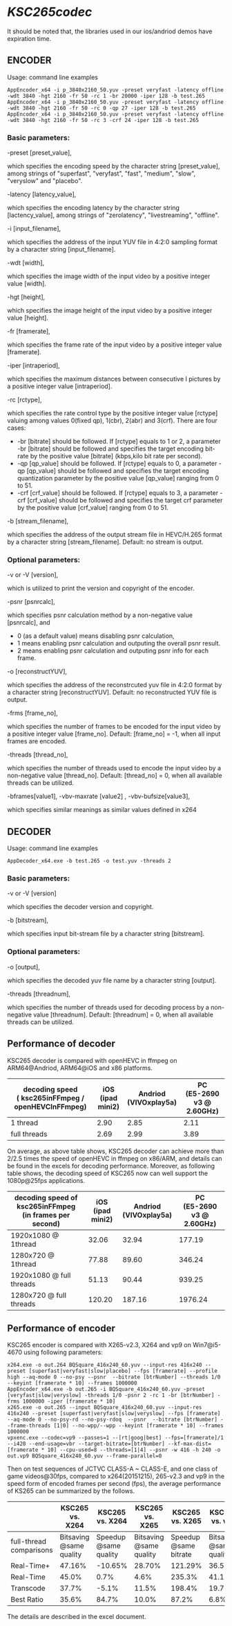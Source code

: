 # *KSC265codec*

It should be noted that, the libraries used in our ios/andriod demos have expiration time.

## ENCODER
Usage: command line examples    
```
AppEncoder_x64 -i p_3840x2160_50.yuv -preset veryfast -latency offline -wdt 3840 -hgt 2160 -fr 50 -rc 1 -br 20000 -iper 128 -b test.265
AppEncoder_x64 -i p_3840x2160_50.yuv -preset veryfast -latency offline -wdt 3840 -hgt 2160 -fr 50 -rc 0 -qp 27 -iper 128 -b test.265
AppEncoder_x64 -i p_3840x2160_50.yuv -preset veryfast -latency offline -wdt 3840 -hgt 2160 -fr 50 -rc 3 -crf 24 -iper 128 -b test.265
```


### Basic parameters:

-preset [preset_value], 

which specifies the encoding speed by the character string [preset_value], among strings of "superfast", "veryfast", "fast", "medium", "slow", "veryslow" and "placebo".

-latency [latency_value],

which specifies the encoding latency by the character string [lactency_value], among strings of "zerolatency", "livestreaming", "offline".

-i [input_filename], 

which specifies the address of the input YUV file in 4:2:0 sampling format by a character string [input_filename].

-wdt [width], 

which specifies the image width of the input video by a positive integer value [width]. 

-hgt [height], 

which specifies the image height of the input video by a positive integer value [height].

-fr [framerate], 

which specifies the frame rate of the input video by a positive integer value [framerate].

-iper [intraperiod], 

which specifies the maximum distances between consecutive I pictures by a positive integer value [intraperiod].

-rc [rctype], 

which specifies the rate control type by the positive integer value [rctype] valuing among values 0(fixed qp), 1(cbr), 2(abr) and 3(crf). There are four cases:
* -br [bitrate] should be followed. If [rctype] equals to 1 or 2, a parameter -br [bitrate] should be followed and specifies the target encoding bit-rate by the positive value [bitrate] (kbps,kilo bit rate per second). 
* -qp [qp_value] should be followed. If [rctype] equals to 0, a parameter -qp [qp_value] should be followed and specifies the target encoding quantization parameter by the positive value [qp_value] ranging from 0 to 51. 
* -crf [crf_value] should be followed. If [rctype] equals to 3, a parameter -crf [crf_value] should be followed and specifies the target crf parameter by the positive value [crf_value] ranging from 0 to 51. 

-b [stream_filename], 

which specifies the address of the output stream file in HEVC/H.265 format by a character string [stream_filename]. Default: no stream is output.

### Optional parameters:

-v or -V [version],

which is utilized to print the version and copyright of the encoder.

-psnr [psnrcalc],

which specifies psnr calculation method by a non-negative value [psnrcalc], and
* 0 (as a default value) means disabling psnr calculation,
* 1 means enabling psnr calculation and outputing the overall psnr result. 
* 2 means enabling psnr calculation and outputing psnr info for each frame.

-o [reconstructYUV], 

which specifies the address of the reconstrcuted yuv file in 4:2:0 format by a character string [reconstructYUV]. Default: no reconstructed YUV file is output.

-frms [frame_no], 

which specifies the number of frames to be encoded for the input video by a positive integer value [frame_no]. Default: [frame_no] = -1, when all input frames are encoded.

-threads [thread_no], 

which specifies the number of threads used to encode the input video by a non-negative value [thread_no]. Default: [thread_no] = 0, when all available threads can be utilized.

-bframes[value1], -vbv-maxrate [value2] , -vbv-bufsize[value3],

which specifies similar meanings as similar values defined in x264



## DECODER
Usage: command line examples    
```
AppDecoder_x64.exe -b test.265 -o test.yuv -threads 2
```

### Basic parameters:

-v or -V [version]

which specifies the decoder version and copyright.

-b [bitstream],

which specifies input bit-stream file by a character string [bitstream].

### Optional parameters:

-o [output],

which specifies the decoded yuv file name by a character string [output].

-threads [threadnum],

which specifies the number of threads used for decoding process by a non-negative value [threadnum]. Default: [threadnum] = 0, when all available threads can be utilized.

## Performance of decoder

KSC265 decoder is compared with openHEVC in ffmpeg on ARM64@Andriod, ARM64@iOS and x86 platforms.

| decoding  speed <br> ( ksc265inFFmpeg / openHEVCInFFmpeg) | iOS<br>(ipad mini2) | Andriod<br>(VIVOxplay5a) | PC<br>(E5-2690 v3  @ 2.60GHz) |
| ---------------------------------------- | ------------------- | ------------------------ | ----------------------------- |
| 1 thread                                 | 2.90                | 2.85                     | 2.11                          |
| full threads                             | 2.69                | 2.99                     | 3.89                          |

On average, as above table shows, KSC265 decoder can achieve more than 2/2.5 times the speed of openHEVC in ffmpeg on x86/ARM, and details can be found in the excels for decoding performance. Moreover, as following table shows, the decoding speed of KSC265 now can well support the 1080p@25fps applications.

| decoding  speed of ksc265inFFmpeg <br> (in frames per second) | iOS<br>(ipad mini2) | Andriod<br>(VIVOxplay5a) | PC<br>(E5-2690 v3  @ 2.60GHz) |
| ---------------------------------------- | ------------------- | ------------------------ | ----------------------------- |
| 1920x1080 @  1thread                     | 32.06               | 32.94                    | 177.19                        |
| 1280x720 @  1thread                      | 77.88               | 89.60                    | 346.24                        |
| 1920x1080 @  full threads                | 51.13               | 90.44                    | 939.25                        |
| 1280x720 @  full threads                 | 120.20              | 187.16                   | 1976.24                       |



## Performance of encoder

KSC265 encoder is compared with X265-v2.3,  X264 and vp9 on Win7@i5-4670 using following parameters:

```
x264.exe -o out.264 BQSquare_416x240_60.yuv --input-res 416x240 --preset [superfast|veryfast|slow|placebo] --fps [framerate] --profile high --aq-mode 0 --no-psy --psnr  --bitrate [btrNumber] --threads 1/0 --keyint [framerate * 10] --frames 1000000
AppEncoder_x64.exe -b out.265 -i BQSquare_416x240_60.yuv -preset [veryfast|slow|veryslow] -threads 1/0 -psnr 2 -rc 1 -br [btrNumber] -frms 1000000 -iper [framerate * 10]
x265.exe -o out.265 --input BQSquare_416x240_60.yuv --input-res 416x240 --preset [superfast|veryfast|slow|veryslow] --fps [framerate] --aq-mode 0 --no-psy-rd --no-psy-rdoq  --psnr  --bitrate [btrNumber] --frame-threads [1|0] --no-wpp/--wpp --keyint [framerate * 10] --frames 1000000
vpxenc.exe --codec=vp9 --passes=1 --[rt|goog|best] --fps=[framerate]/1 --i420 --end-usage=vbr --target-bitrate=[btrNumber] --kf-max-dist=[framerate * 10] --cpu-used=8 --threads=[1|4] --psnr -w 416 -h 240 -o out.vp9 BQSquare_416x240_60.yuv --frame-parallel=0
```

Then on test sequences of JCTVC CLASS-A ~ CLASS-E, and one class of game videos@30fps, compared to x264(20151215), 265-v2.3 and vp9 in the speed form of encoded frames per second (fps), the average performance of KS265 can be summarized by the follows. 

|                          | KSC265  vs. X264        | KSC265 vs. X264        | KSC265 vs. X265         | KSC265 vs. X265        | KSC265 vs. vp9          | KSC265 vs. vp9        |
| ------------------------ | ----------------------- | ---------------------- | ----------------------- | ---------------------- | ----------------------- | --------------------- |
| full-thread  comparisons | Bitsaving @same quality | Speedup @same  quality | Bitsaving @same quality | Speedup @same  bitrate | Bitsaving @same quality | Speedup @same bitrate |
| Real-Time+               | 47.16%                  | -10.65%                | 28.70%                  | 121.29%                | 36.52%                  | 108.29%               |
| Real-Time                | 45.0%                   | 0.7%                   | 4.6%                    | 235.3%                 | 41.1%                   | 70.6%                 |
| Transcode                | 37.7%                   | -5.1%                  | 11.5%                   | 198.4%                 | 19.7%                   | 297.8%                |
| Best Ratio               | 35.6%                   | 84.7%                  | 10.0%                   | 87.2%                  | 6.8%                    | 1021.6%               |

The details are described in the excel document.
